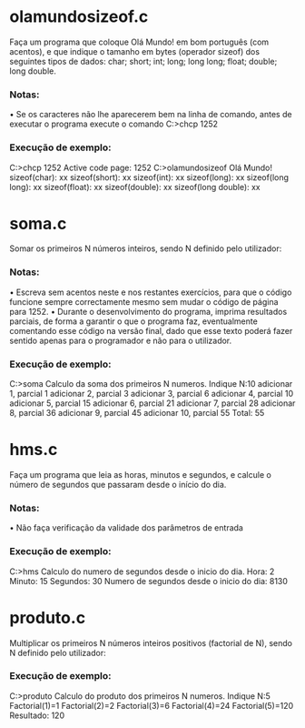 # olamundosizeof.c

Faça um programa que coloque Olá Mundo! em bom português (com acentos), e que indique o tamanho em bytes (operador sizeof) dos seguintes tipos de dados: char; short; int; long; long long; float; double; long double.

### Notas:
• Se os caracteres não lhe aparecerem bem na linha de comando, antes de executar o programa execute o comando C:\>chcp 1252

### Execução de exemplo:
C:\>chcp 1252
Active code page: 1252
C:\>olamundosizeof
Olá Mundo!
sizeof(char): xx
sizeof(short): xx
sizeof(int): xx
sizeof(long): xx
sizeof(long long): xx
sizeof(float): xx
sizeof(double): xx
sizeof(long double): xx


# soma.c
Somar os primeiros N números inteiros, sendo N definido pelo utilizador:

### Notas:
• Escreva sem acentos neste e nos restantes exercícios, para que o código funcione sempre correctamente mesmo sem mudar o código de página para 1252.
• Durante o desenvolvimento do programa, imprima resultados parciais, de forma a garantir
o que o programa faz, eventualmente comentando esse código na versão final, dado que esse texto poderá fazer sentido apenas para o programador e não para o utilizador.

### Execução de exemplo:
C:\>soma
Calculo da soma dos primeiros N numeros.
Indique N:10
adicionar 1, parcial 1
adicionar 2, parcial 3
adicionar 3, parcial 6
adicionar 4, parcial 10
adicionar 5, parcial 15
adicionar 6, parcial 21
adicionar 7, parcial 28
adicionar 8, parcial 36
adicionar 9, parcial 45
adicionar 10, parcial 55
Total: 55


# hms.c
Faça um programa que leia as horas, minutos e segundos, e calcule o número de segundos que passaram desde o início do dia.

### Notas:
• Não faça verificação da validade dos parâmetros de entrada

### Execução de exemplo:
C:\>hms
Calculo do numero de segundos desde o inicio do dia.
Hora: 2
Minuto: 15
Segundos: 30
Numero de segundos desde o inicio do dia: 8130


# produto.c
Multiplicar os primeiros N números inteiros positivos (factorial de N), sendo N definido pelo utilizador:

### Execução de exemplo:
C:\>produto
Calculo do produto dos primeiros N numeros.
Indique N:5
Factorial(1)=1
Factorial(2)=2
Factorial(3)=6
Factorial(4)=24
Factorial(5)=120
Resultado: 120


#